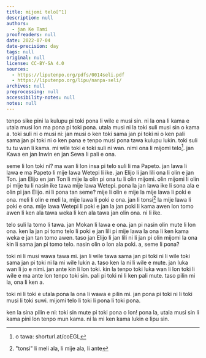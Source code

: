 ```yaml
---
title: mijomi telo[^1]
description: null
authors:
  - jan Ke Tami
proofreaders: null
date: 2022-07-04
date-precision: day
tags: null
original: null
license: CC-BY-SA 4.0
sources:
  - https://liputenpo.org/pdfs/0014seli.pdf
  - https://liputenpo.org/lipu/nanpa-seli/
archives: null
preprocessing: null
accessibility-notes: null
notes: null
---
```


tenpo sike pini la kulupu pi toki pona li wile e musi sin. ni la ona li kama e utala musi lon ma pona pi toki pona. utala musi ni la toki suli musi sin o kama a. toki suli ni o musi ni: jan musi o ken toki sama jan pi toki ni o ken pali sama jan pi toki ni o ken pana e tenpo musi pona tawa kulupu lukin. toki suli tu tu wan li kama. mi wile toki e toki suli ni wan. nimi ona li mijomi telo[^1]. jan Kawa en jan Inwin en jan Sewa li pali e ona.

seme li lon toki ni? ma wan li lon insa pi telo suli li ma Papeto. jan lawa li lawa e ma Papeto li mije lawa Wetepi li ike. jan Elijo li jan lili ona li olin e jan Ton. jan Elijo en jan Ton li mije la olin pi ona tu li olin mijomi. olin mijomi li olin pi mije tu li nasin ike tawa mije lawa Wetepi. pona la jan lawa ike li sona ala e olin pi jan Elijo. ni li pona tan seme? mije li olin e mije la mije lawa li poki e ona. meli li olin e meli la, mije lawa li poki e ona. jan li tonsi[^2] la mije lawa li poki e ona. mije lawa Wetepi li poki e jan la jan poki li kama awen lon tomo awen li ken ala tawa weka li ken ala tawa jan olin ona. ni li ike.

[^1]: o tawa: shorturl.at/coEGL
[^2]: "tonsi" li meli ala, li mije ala, li ante

telo suli la tomo li tawa. jan Mokan li lawa e ona. jan pi nasin olin mute li lon ona. ken la jan pi tomo telo li poki e jan lili pi mije lawa la ona li ken kama weka e jan tan tomo awen. taso jan Elijo li jan lili ni li jan pi olin mijomi la ona kin li sama jan pi tomo telo. nasin olin o lon ala poki. a, seme li pona?

toki ni li musi wawa tawa mi. jan li wile tawa sama jan pi toki ni li wile toki sama jan pi toki ni la mi wile lukin a. taso ken la ni li wile e mute. jan luka wan li jo e nimi. jan ante kin li lon toki. kin la tenpo toki luka wan li lon toki li wile e ma ante lon tenpo toki sin. pali pi toki ni li ken pali mute. taso pilin mi la, ona li ken a.

toki ni li toki e utala pona la ona li wawa e pilin mi. jan pona pi toki ni li toki musi li toki suwi. mijomi telo li toki li pona li toki pona.

ken la sina pilin e ni: toki sin mute pi toki pona o lon! pona la, utala musi sin li kama pini lon tenpo mun kama. ni la mi ken kama lukin e lipu sin.